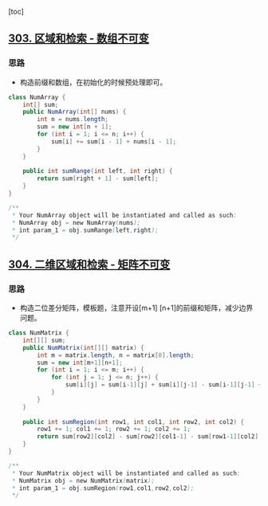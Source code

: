 [toc]

## [303. 区域和检索 - 数组不可变](https://leetcode-cn.com/problems/range-sum-query-immutable/)

### 思路

- 构造前缀和数组，在初始化的时候预处理即可。

```java
class NumArray {
    int[] sum;
    public NumArray(int[] nums) {
        int n = nums.length;
        sum = new int[n + 1];
        for (int i = 1; i <= n; i++) {
            sum[i] += sum[i - 1] + nums[i - 1]; 
        }
    }
    
    public int sumRange(int left, int right) {
        return sum[right + 1] - sum[left];
    }
}

/**
 * Your NumArray object will be instantiated and called as such:
 * NumArray obj = new NumArray(nums);
 * int param_1 = obj.sumRange(left,right);
 */
```

## [304. 二维区域和检索 - 矩阵不可变](https://leetcode-cn.com/problems/range-sum-query-2d-immutable/)

### 思路

- 构造二位差分矩阵，模板题，注意开设[m+1] [n+1]的前缀和矩阵，减少边界问题。

```java
class NumMatrix {
    int[][] sum;
    public NumMatrix(int[][] matrix) {
        int m = matrix.length, n = matrix[0].length;
        sum = new int[m+1][n+1];
        for (int i = 1; i <= m; i++) {
            for (int j = 1; j <= n; j++) {
                sum[i][j] = sum[i-1][j] + sum[i][j-1] - sum[i-1][j-1] + matrix[i-1][j-1];
            } 
        }      
    }
    
    public int sumRegion(int row1, int col1, int row2, int col2) {
        row1 += 1; col1 += 1; row2 += 1; col2 += 1;
        return sum[row2][col2] - sum[row2][col1-1] - sum[row1-1][col2] + sum[row1-1][col1-1];
    }
}

/**
 * Your NumMatrix object will be instantiated and called as such:
 * NumMatrix obj = new NumMatrix(matrix);
 * int param_1 = obj.sumRegion(row1,col1,row2,col2);
 */
```

